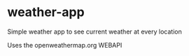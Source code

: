 # weather-app
Simple weather app to see current weather at every location   
  
Uses the openweathermap.org WEBAPI
